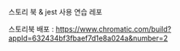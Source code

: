 스토리 북 & jest 사용 연습 레포 

스토리북 배포 : 
https://www.chromatic.com/build?appId=632434bf3fbaef7d1e8a024a&number=2

